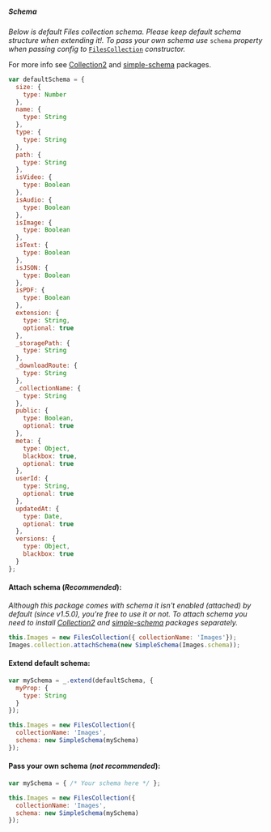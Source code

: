##### Schema

*Below is default Files collection schema. Please keep default schema structure when extending it!. To pass your own schema use* `schema` *property when passing config to* [`FilesCollection`](https://github.com/VeliovGroup/Meteor-Files/wiki/Constructor) *constructor.*

For more info see [Collection2](https://github.com/aldeed/meteor-collection2) and [simple-schema](https://atmospherejs.com/aldeed/simple-schema) packages.

```javascript
var defaultSchema = {
  size: {
    type: Number
  },
  name: {
    type: String
  },
  type: {
    type: String
  },
  path: {
    type: String
  },
  isVideo: {
    type: Boolean
  },
  isAudio: {
    type: Boolean
  },
  isImage: {
    type: Boolean
  },
  isText: {
    type: Boolean
  },
  isJSON: {
    type: Boolean
  },
  isPDF: {
    type: Boolean
  },
  extension: {
    type: String,
    optional: true
  },
  _storagePath: {
    type: String
  },
  _downloadRoute: {
    type: String
  },
  _collectionName: {
    type: String
  },
  public: {
    type: Boolean,
    optional: true
  },
  meta: {
    type: Object,
    blackbox: true,
    optional: true
  },
  userId: {
    type: String,
    optional: true
  },
  updatedAt: {
    type: Date,
    optional: true
  },
  versions: {
    type: Object,
    blackbox: true
  }
};
```

#### Attach schema (*Recommended*):
*Although this package comes with schema it isn't enabled (attached) by default (since v1.5.0), you're free to use it or not. To attach schema you need to install [Collection2](https://github.com/aldeed/meteor-collection2) and [simple-schema](https://atmospherejs.com/aldeed/simple-schema) packages separately.*
```javascript
this.Images = new FilesCollection({ collectionName: 'Images'});
Images.collection.attachSchema(new SimpleSchema(Images.schema));
```

#### Extend default schema:
```javascript
var mySchema = _.extend(defaultSchema, {
  myProp: {
    type: String
  }
});

this.Images = new FilesCollection({
  collectionName: 'Images',
  schema: new SimpleSchema(mySchema)
});
```

#### Pass your own schema (*not recommended*):
```javascript
var mySchema = { /* Your schema here */ };

this.Images = new FilesCollection({
  collectionName: 'Images',
  schema: new SimpleSchema(mySchema)
});
```